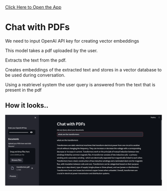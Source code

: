 <a href="https://convo-pdf.streamlit.app/" target="_blank">Click Here to Open the App</a>
<h1>Chat with PDFs</h1>
<p>We need to input OpenAI API key for creating vector embeddings</p>
<p>This model takes a pdf uploaded by the user.</p>
<p>Extracts the text from the pdf.</p>
<p>Creates embeddings of the extracted text and stores in a vector database to be used during conversation.</p>
<p>Using a reatrievel system the user query is answered from the text that is present in the pdf</p>
<h2>How it looks..</h2>
<img src="bot.png" alt="window_image">
